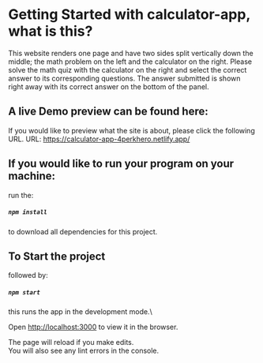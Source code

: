 # Getting Started with calculator-app, what is this?
This website renders one page and have two sides split vertically down the middle; the math problem on the left and the calculator on the right. Please solve the math quiz with the calculator on the right and select the correct answer to its corresponding questions. The answer submitted is shown right away with its correct answer on the bottom of the panel.

## A live Demo preview can be found here:
If you would like to preview what the site is about, please click the following URL.
URL: https://calculator-app-4perkhero.netlify.app/

## If you would like to run your program on your machine:
run the:
##### `npm install` 
to download all dependencies for this project.
## To Start the project
followed by:
##### `npm start`

this runs the app in the development mode.\

Open [http://localhost:3000](http://localhost:3000) to view it in the browser.

The page will reload if you make edits.\
You will also see any lint errors in the console.




